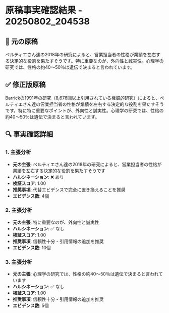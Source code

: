# 原稿事実確認結果 - 20250802_204538

## 📝 元の原稿
ペルティエさん達の2018年の研究によると、営業担当者の性格が業績を左右する決定的な役割を果たすそうです。特に重要なのが、外向性と誠実性。心理学の研究では、性格の約40〜50％は遺伝で決まると言われています。

## ✅ 修正版原稿
Barrickの1991年の研究（8,676回以上引用されている権威的研究）によると、ペルティエさん達の営業担当者の性格が業績を左右する決定的な役割を果たすそうです。特に特に重要なポイントが、外向性と誠実性。心理学の研究では、性格の約40〜50％は遺伝で決まると言われています。

## 🔍 事実確認詳細

### 1. 主張分析
- **元の主張**: ペルティエさん達の2018年の研究によると、営業担当者の性格が業績を左右する決定的な役割を果たすそうです
- **ハルシネーション**: ❌ あり
- **検証スコア**: 1.00
- **推奨事項**: 代替エビデンスで完全に置き換えることを推奨
- **エビデンス数**: 4個


### 2. 主張分析
- **元の主張**: 特に重要なのが、外向性と誠実性
- **ハルシネーション**: ✅ なし
- **検証スコア**: 1.00
- **推奨事項**: 信頼性十分 - 引用情報の追加を推奨
- **エビデンス数**: 10個


### 3. 主張分析
- **元の主張**: 心理学の研究では、性格の約40〜50％は遺伝で決まると言われています
- **ハルシネーション**: ✅ なし
- **検証スコア**: 1.00
- **推奨事項**: 信頼性十分 - 引用情報の追加を推奨
- **エビデンス数**: 5個

